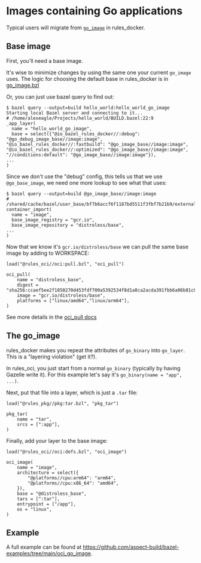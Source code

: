 # Images containing Go applications

Typical users will migrate from
[`go_image`](https://github.com/bazelbuild/rules_docker#go_image) in rules_docker.

## Base image

First, you'll need a base image.

It's wise to minimize changes by using the same one your current `go_image` uses.
The logic for choosing the default base in rules_docker is in
[go_image.bzl](https://github.com/bazelbuild/rules_docker/blob/fc729d85f284225cfc0b8c6d1d838f4b3e037749/go/image.bzl#L114)

Or, you can just use bazel query to find out:

```
$ bazel query --output=build hello_world:hello_world_go_image
Starting local Bazel server and connecting to it...
# /home/alexeagle/Projects/hello_world/BUILD.bazel:22:9
_app_layer(
  name = "hello_world_go_image",
  base = select({"@io_bazel_rules_docker//:debug": "@go_debug_image_base//image:image", "@io_bazel_rules_docker//:fastbuild": "@go_image_base//image:image", "@io_bazel_rules_docker//:optimized": "@go_image_base//image:image", "//conditions:default": "@go_image_base//image:image"}),
...
)
```

Since we don't use the "debug" config, this tells us that we use `@go_base_image`, we need one more lookup to see what that uses:

```
$ bazel query --output=build @go_image_base//image:image
# /shared/cache/bazel/user_base/bf7b6accf6f1187bd5511f3fbf7b21b9/external/go_image_base/image/BUILD:4:17
container_import(
  name = "image",
  base_image_registry = "gcr.io",
  base_image_repository = "distroless/base",
...
)
```

Now that we know it's `gcr.io/distroless/base` we can pull the same base image by adding to WORKSPACE:

```
load("@rules_oci//oci:pull.bzl", "oci_pull")

oci_pull(
    name = "distroless_base",
    digest = "sha256:ccaef5ee2f1850270d453fdf700a5392534f8d1a8ca2acda391fbb6a06b81c86",
    image = "gcr.io/distroless/base",
    platforms = ["linux/amd64","linux/arm64"],
)
```

See more details in the [oci_pull docs](/docs/pull.md)

## The go_image

rules_docker makes you repeat the attributes of `go_binary` into `go_layer`.
This is a "layering violation" (get it?).

In rules_oci, you just start from a normal `go_binary` (typically by having Gazelle write it).
For this example let's say it's `go_binary(name = "app", ...)`.

Next, put that file into a layer, which is just a `.tar` file:

```
load("@rules_pkg//pkg:tar.bzl", "pkg_tar")

pkg_tar(
    name = "tar",
    srcs = [":app"],
)
```

Finally, add your layer to the base image:

```
load("@rules_oci//oci:defs.bzl", "oci_image")

oci_image(
    name = "image",
    architecture = select({
        "@platforms//cpu:arm64": "arm64",
        "@platforms//cpu:x86_64": "amd64",
    }),
    base = "@distroless_base",
    tars = [":tar"],
    entrypoint = ["/app"],
    os = "linux",
)
```

## Example

A full example can be found at <https://github.com/aspect-build/bazel-examples/tree/main/oci_go_image>.
